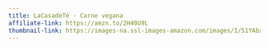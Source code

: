 ```yaml
---
title: LaCasadeTé - Carne vegana
affiliate-link: https://amzn.to/2H40U9L
thumbnail-link: https://images-na.ssl-images-amazon.com/images/I/51YAbxLbDwL.jpg
---
```

